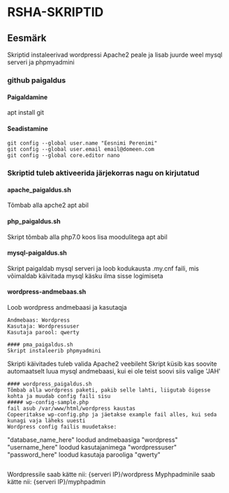 # RSHA-SKRIPTID
## Eesmärk
Skriptid instaleerivad wordpressi Apache2 peale ja lisab juurde weel mysql serveri ja phpmyadmini
### github paigaldus
#### Paigaldamine

apt install git

#### Seadistamine
```
git config --global user.name "Eesnimi Perenimi"
git config --global user.email email@domeen.com
git config --global core.editor nano
```
### Skriptid tuleb aktiveerida järjekorras nagu on kirjutatud
#### apache_paigaldus.sh
Tõmbab alla apche2 apt abil

#### php_paigaldus.sh
Skript tõmbab alla php7.0 koos lisa moodulitega apt abil

#### mysql-paigaldus.sh
Skript paigaldab mysql serveri ja loob kodukausta .my.cnf faili, mis võimaldab käivitada mysql käsku ilma sisse logimiseta

#### wordpress-andmebaas.sh
Loob wordpress andmebaasi ja kasutaqja
```
Andmebaas: Wordpress
Kasutaja: Wordpressuser
Kasutaja parool: qwerty

#### pma_paigaldus.sh
Skript instaleerib phpmyadmini
```
Skripti käivitades tuleb valida Apache2 veebileht
Skript küsib kas soovite automaatselt luua mysql andmebaasi, kui ei ole teist soovi siis valige 'JAH'
```
#### wordpress_paigaldus.sh
Tõmbab alla wordpress paketi, pakib selle lahti, liigutab õigesse kohta ja muudab config faili sisu
##### wp-config-sample.php
fail asub /var/www/html/wordpress kaustas
Copeeritakse wp-config.php ja jäetakse example fail alles, kui seda kunagi vaja läheks uuesti
Wordpress config failis muudetakse:
```
"database_name_here" loodud andmebaasiga "wordpress"
"username_here" loodud kasutajanimega "wordpressuser"
"password_here" loodud kasutaja parooliga "qwerty"
```
```
Wordpressile saab kätte nii: {serveri IP}/wordpress
Myphpadminile saab kätte nii: {serveri IP}/myphpadmin
```
